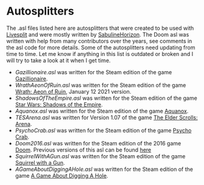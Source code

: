 # Autosplitters
The .asl files listed here are autosplitters that were created to be used with [Livesplit](https://livesplit.org/) and were mostly written by [SabulineHorizon](https://github.com/SabulineHorizon). The Doom asl was written with help from many contributors over the years, see comments in the asl code for more details. Some of the autosplitters need updating from time to time. Let me know if anything in this list is outdated or broken and I will try to take a look at it when I get time.<br>

- *Gazillionaire.asl* was written for the Steam edition of the game [Gazillionaire](https://store.steampowered.com/app/1169100/Gazillionaire/).<br>
- *WrathAeonOfRuin.asl* was written for the Steam edition of the game [Wrath: Aeon of Ruin](https://store.steampowered.com/app/1000410/WRATH_Aeon_of_Ruin/), January 12 2021 version.<br>
- *ShadowsOfTheEmpire.asl* was written for the Steam edition of the game [Star Wars: Shadows of the Empire](https://store.steampowered.com/app/560170/STAR_WARS_SHADOWS_OF_THE_EMPIRE/).<br>
- *Aquanox.asl* was written for the Steam edition of the game [Aquanox](https://store.steampowered.com/app/39630/AquaNox/).<br>
- *TESArena.asl* was written for Version 1.07 of the game [The Elder Scrolls: Arena](https://en.uesp.net/wiki/Arena:Files).<br>
- *PsychoCrab.asl* was written for the Steam edition of the game [Psycho Crab](https://store.steampowered.com/app/1923650/Psycho_Crab/).<br>
- *Doom2016.asl* was written for the Steam edition of the 2016 game [Doom](https://store.steampowered.com/app/379720/DOOM/). Previous versions of this asl can be found [here](https://github.com/drtchops/asl/blob/master/doom2016.asl)<br>
- *SquirrelWithAGun.asl* was written for the Steam edition of the game [Squirrel with a Gun](https://store.steampowered.com/app/2067050/Squirrel_with_a_Gun/).<br>
- *AGameAboutDiggingAHole.asl* was written for the Steam edition of the game [A Game About Digging A Hole](https://store.steampowered.com/app/3244220/A_Game_About_Digging_A_Hole/).<br>
